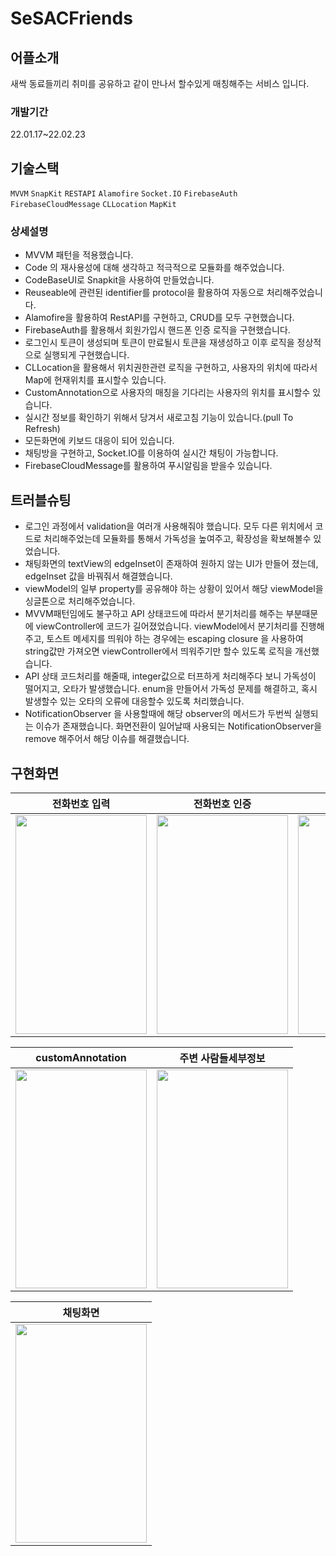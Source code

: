 # SeSACFriends

## 어플소개
새싹 동료들끼리 취미를 공유하고 같이 만나서 할수있게 매칭해주는 서비스 입니다.

### 개발기간
22.01.17~22.02.23

## 기술스택
`MVVM` `SnapKit` `RESTAPI` `Alamofire` `Socket.IO` `FirebaseAuth` `FirebaseCloudMessage` `CLLocation` `MapKit`
### 상세설명
- MVVM 패턴을 적용했습니다.
- Code 의 재사용성에 대해 생각하고 적극적으로 모듈화를 해주었습니다.
- CodeBaseUI로 Snapkit을 사용하여 만들었습니다.
- Reuseable에 관련된 identifier를 protocol을 활용하여 자동으로 처리해주었습니다.
- Alamofire을 활용하여 RestAPI를 구현하고, CRUD를 모두 구현했습니다.
- FirebaseAuth를 활용해서 회원가입시 핸드폰 인증 로직을 구현했습니다.
- 로그인시 토큰이 생성되며 토큰이 만료될시 토큰을 재생성하고 이후 로직을 정상적으로 실행되게 구현했습니다.
- CLLocation을 활용해서 위치권한관련 로직을 구현하고, 사용자의 위치에 따라서 Map에 현재위치를 표시할수 있습니다.
- CustomAnnotation으로 사용자의 매칭을 기다리는 사용자의 위치를 표시할수 있습니다.
- 실시간 정보를 확인하기 위해서 당겨서 새로고침 기능이 있습니다.(pull To Refresh)
- 모든화면에 키보드 대응이 되어 있습니다.
- 채팅방을 구현하고, Socket.IO를 이용하여 실시간 채팅이 가능합니다.
- FirebaseCloudMessage를 활용하여 푸시알림을 받을수 있습니다.

## 트러블슈팅
- 로그인 과정에서 validation을 여러개 사용해줘야 했습니다. 모두 다른 위치에서 코드로 처리해주었는데 모듈화를 통해서 가독성을 높여주고, 확장성을 확보해볼수 있었습니다.
- 채팅화면의 textView의 edgeInset이 존재하여 원하지 않는 UI가 만들어 졌는데, edgeInset 값을 바꿔줘서 해결했습니다.
- viewModel의 일부 property를 공유해야 하는 상황이 있어서 해당 viewModel을 싱글톤으로 처리해주었습니다.
- MVVM패턴임에도 불구하고 API 상태코드에 따라서 분기처리를 해주는 부분때문에 viewController에 코드가 길어졌었습니다. viewModel에서 분기처리를 진행해주고, 토스트 메세지를 띄워야 하는 경우에는 escaping closure 을 사용하여 string값만 가져오면 viewController에서 띄워주기만 할수 있도록 로직을 개선했습니다.
- API 상태 코드처리를 해줄때, integer값으로 터프하게 처리해주다 보니 가독성이 떨어지고, 오타가 발생했습니다. enum을 만들어서 가독성 문제를 해결하고, 혹시 발생할수 있는 오타의 오류에 대응할수 있도록 처리했습니다.
- NotificationObserver 을 사용할때에 해당 observer의 메서드가 두번씩 실행되는 이슈가 존재했습니다. 화면전환이 일어날때 사용되는 NotificationObserver을 remove 해주어서 해당 이슈를 해결했습니다.

## 구현화면
|전화번호 입력|전화번호 인증|회원가입 플로우|
|---|---|---|
|<img src="https://user-images.githubusercontent.com/89408824/156182174-1bb8dae7-3223-45f7-905f-bb4cea34fe1f.gif" width="210" height="350"/>|<img src="https://user-images.githubusercontent.com/89408824/156182396-fab813c9-799e-4153-a42e-e38853c5bf23.gif" width="210" height="350"/>|<img src="https://user-images.githubusercontent.com/89408824/156182469-1315d612-5c4b-42b9-a1cf-edebb287f10e.gif" width="210" height="350"/>|

|customAnnotation|주변 사람들세부정보|
|---|---|
|<img src="https://user-images.githubusercontent.com/89408824/156182444-8b26831c-11ab-4405-8cba-cce953350def.png" width="210" height="350"/>|<img src="https://user-images.githubusercontent.com/89408824/156182426-d9897352-6059-4b33-a40b-c60f375ff763.gif" width="210" height="350"/>|

|채팅화면|
|---|
|<img src="https://user-images.githubusercontent.com/89408824/156182454-4db8a878-2f26-44ce-aded-d26da0f54f55.gif" width="210" height="350"/>|
